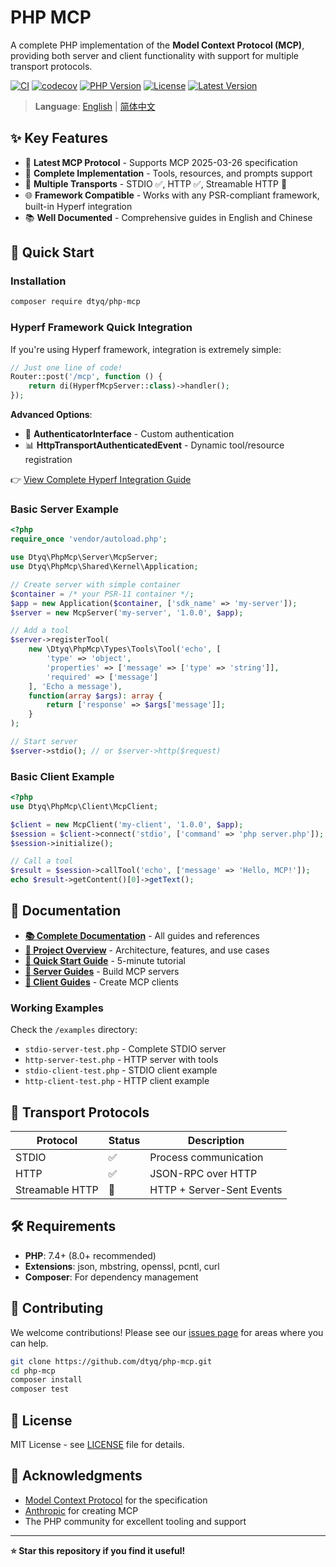 # PHP MCP

A complete PHP implementation of the **Model Context Protocol (MCP)**, providing both server and client functionality with support for multiple transport protocols.

[![CI](https://github.com/dtyq/php-mcp/actions/workflows/ci.yml/badge.svg)](https://github.com/dtyq/php-mcp/actions/workflows/ci.yml)
[![codecov](https://codecov.io/gh/dtyq/php-mcp/branch/master/graph/badge.svg)](https://codecov.io/gh/dtyq/php-mcp)
[![PHP Version](https://img.shields.io/badge/PHP-7.4%20%7C%208.0%20%7C%208.1%20%7C%208.2%20%7C%208.3-blue)](composer.json)
[![License](https://img.shields.io/badge/license-MIT-green.svg)](LICENSE)
[![Latest Version](https://img.shields.io/github/v/release/dtyq/php-mcp)](https://github.com/dtyq/php-mcp/releases)

> **Language**: [English](./README.md) | [简体中文](./README_CN.md)

## ✨ Key Features

- 🚀 **Latest MCP Protocol** - Supports MCP 2025-03-26 specification
- 🔧 **Complete Implementation** - Tools, resources, and prompts support
- 🔌 **Multiple Transports** - STDIO ✅, HTTP ✅, Streamable HTTP 🚧
- 🌐 **Framework Compatible** - Works with any PSR-compliant framework, built-in Hyperf integration
- 📚 **Well Documented** - Comprehensive guides in English and Chinese

## 🚀 Quick Start

### Installation

```bash
composer require dtyq/php-mcp
```

### Hyperf Framework Quick Integration

If you're using Hyperf framework, integration is extremely simple:

```php
// Just one line of code!
Router::post('/mcp', function () {
    return di(HyperfMcpServer::class)->handler();
});
```

**Advanced Options**:
- 🔐 **AuthenticatorInterface** - Custom authentication
- 📊 **HttpTransportAuthenticatedEvent** - Dynamic tool/resource registration

👉 [View Complete Hyperf Integration Guide](./docs/en/server/hyperf-integration.md)

### Basic Server Example

```php
<?php
require_once 'vendor/autoload.php';

use Dtyq\PhpMcp\Server\McpServer;
use Dtyq\PhpMcp\Shared\Kernel\Application;

// Create server with simple container
$container = /* your PSR-11 container */;
$app = new Application($container, ['sdk_name' => 'my-server']);
$server = new McpServer('my-server', '1.0.0', $app);

// Add a tool
$server->registerTool(
    new \Dtyq\PhpMcp\Types\Tools\Tool('echo', [
        'type' => 'object',
        'properties' => ['message' => ['type' => 'string']],
        'required' => ['message']
    ], 'Echo a message'),
    function(array $args): array {
        return ['response' => $args['message']];
    }
);

// Start server
$server->stdio(); // or $server->http($request)
```

### Basic Client Example

```php
<?php
use Dtyq\PhpMcp\Client\McpClient;

$client = new McpClient('my-client', '1.0.0', $app);
$session = $client->connect('stdio', ['command' => 'php server.php']);
$session->initialize();

// Call a tool
$result = $session->callTool('echo', ['message' => 'Hello, MCP!']);
echo $result->getContent()[0]->getText();
```

## 📖 Documentation

- [**📚 Complete Documentation**](./docs/README.md) - All guides and references
- [**📖 Project Overview**](./docs/en/overview.md) - Architecture, features, and use cases
- [**🚀 Quick Start Guide**](./docs/en/quick-start.md) - 5-minute tutorial
- [**🔧 Server Guides**](./docs/en/server/) - Build MCP servers
- [**📡 Client Guides**](./docs/en/client/) - Create MCP clients

### Working Examples

Check the `/examples` directory:
- `stdio-server-test.php` - Complete STDIO server
- `http-server-test.php` - HTTP server with tools
- `stdio-client-test.php` - STDIO client example
- `http-client-test.php` - HTTP client example

## 🌟 Transport Protocols

| Protocol | Status | Description |
|----------|--------|-------------|
| STDIO | ✅ | Process communication |
| HTTP | ✅ | JSON-RPC over HTTP |
| Streamable HTTP | 🚧 | HTTP + Server-Sent Events |

## 🛠️ Requirements

- **PHP**: 7.4+ (8.0+ recommended)
- **Extensions**: json, mbstring, openssl, pcntl, curl
- **Composer**: For dependency management

## 🤝 Contributing

We welcome contributions! Please see our [issues page](https://github.com/dtyq/php-mcp/issues) for areas where you can help.

```bash
git clone https://github.com/dtyq/php-mcp.git
cd php-mcp
composer install
composer test
```

## 📄 License

MIT License - see [LICENSE](LICENSE) file for details.

## 🙏 Acknowledgments

- [Model Context Protocol](https://modelcontextprotocol.io/) for the specification
- [Anthropic](https://anthropic.com/) for creating MCP
- The PHP community for excellent tooling and support

---

**⭐ Star this repository if you find it useful!** 